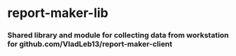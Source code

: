 # report-maker-lib
### Shared library and module for collecting data from workstation for github.com/VladLeb13/report-maker-client